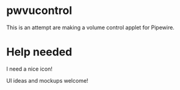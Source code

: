 # pwvucontrol

This is an attempt are making a volume control applet for Pipewire.


# Help needed
I need a nice icon!

UI ideas and mockups welcome!
